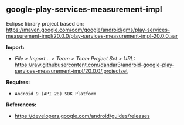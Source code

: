 ## google-play-services-measurement-impl

Eclipse library project based on:<br/>
https://maven.google.com/com/google/android/gms/play-services-measurement-impl/20.0.0/play-services-measurement-impl-20.0.0.aar

**Import:**
- _File > Import... > Team > Team Project Set > URL:_<br/>
  https://raw.githubusercontent.com/dandar3/android-google-play-services-measurement-impl/20.0.0/.projectset

**Requires:**
- `Android 9 (API 28) SDK Platform`

**References:**
- https://developers.google.com/android/guides/releases